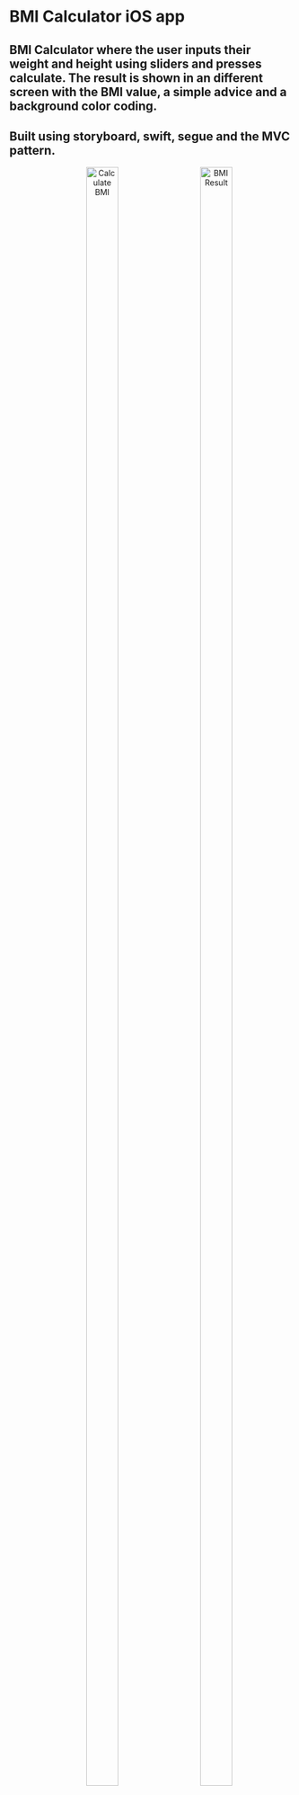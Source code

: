 # BMI Calculator iOS app
## BMI Calculator where the user inputs their weight and height using sliders and presses calculate. The result is shown in an different screen with the BMI value, a simple advice and a background color coding.
## Built using storyboard, swift, segue and the MVC pattern.
<p align="center">
  <img src="https://i.imgur.com/lsotvyv.png" alt="Calculate BMI" height="85.93%" width="33.61%" hspace="30"/>
  <img src="https://i.imgur.com/bezEaMs.png" alt="BMI Result" height="85.93%" width="33.61%""/>
</p>


